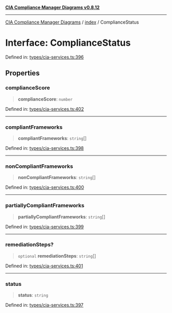 [**CIA Compliance Manager Diagrams v0.8.12**](../../README.md)

***

[CIA Compliance Manager Diagrams](../../modules.md) / [index](../README.md) / ComplianceStatus

# Interface: ComplianceStatus

Defined in: [types/cia-services.ts:396](https://github.com/Hack23/cia-compliance-manager/blob/e7811142a771ec75716a7ce3a0d60f18cb91cd06/src/types/cia-services.ts#L396)

## Properties

### complianceScore

> **complianceScore**: `number`

Defined in: [types/cia-services.ts:402](https://github.com/Hack23/cia-compliance-manager/blob/e7811142a771ec75716a7ce3a0d60f18cb91cd06/src/types/cia-services.ts#L402)

***

### compliantFrameworks

> **compliantFrameworks**: `string`[]

Defined in: [types/cia-services.ts:398](https://github.com/Hack23/cia-compliance-manager/blob/e7811142a771ec75716a7ce3a0d60f18cb91cd06/src/types/cia-services.ts#L398)

***

### nonCompliantFrameworks

> **nonCompliantFrameworks**: `string`[]

Defined in: [types/cia-services.ts:400](https://github.com/Hack23/cia-compliance-manager/blob/e7811142a771ec75716a7ce3a0d60f18cb91cd06/src/types/cia-services.ts#L400)

***

### partiallyCompliantFrameworks

> **partiallyCompliantFrameworks**: `string`[]

Defined in: [types/cia-services.ts:399](https://github.com/Hack23/cia-compliance-manager/blob/e7811142a771ec75716a7ce3a0d60f18cb91cd06/src/types/cia-services.ts#L399)

***

### remediationSteps?

> `optional` **remediationSteps**: `string`[]

Defined in: [types/cia-services.ts:401](https://github.com/Hack23/cia-compliance-manager/blob/e7811142a771ec75716a7ce3a0d60f18cb91cd06/src/types/cia-services.ts#L401)

***

### status

> **status**: `string`

Defined in: [types/cia-services.ts:397](https://github.com/Hack23/cia-compliance-manager/blob/e7811142a771ec75716a7ce3a0d60f18cb91cd06/src/types/cia-services.ts#L397)
